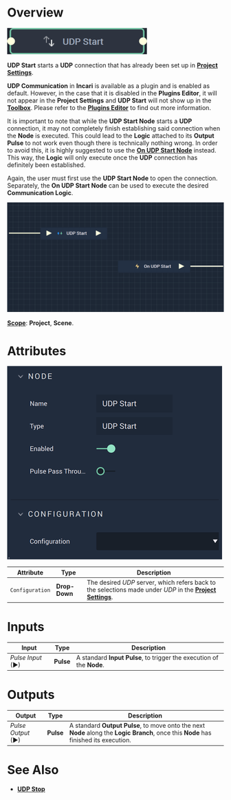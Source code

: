 # Overview

![The UDP Start Node.](../../../.gitbook/assets/udpstartnode20241.png)

**UDP Start** starts a **UDP** connection that has already been set up in [**Project Settings**](../../../modules/project-settings/udp-connection.md).

**UDP Communication** in **Incari** is available as a plugin and is enabled as default. However, in the case that it is disabled in the **Plugins Editor**, it will not appear in the **Project Settings** and **UDP Start** will not show up in the [**Toolbox**](../../overview.md). Please refer to the [**Plugins Editor**](../../../modules/plugins/README.md) to find out more information.

It is important to note that while the **UDP Start Node** starts a **UDP** connection, it may not completely finish establishing
said connection when the **Node** is executed. This could lead to the **Logic** attached to its **Output Pulse** 
to not work even though there is technically nothing wrong. In order to avoid this, it is highly suggested to use 
the [**On UDP Start Node**](events/onudpstart.md) instead. This way, the **Logic** will only execute once the **UDP** connection has definitely been established. 

Again, the user must first use the **UDP Start Node** to open the connection. Separately, the **On UDP Start Node** can be used to execute the desired **Communication Logic**.

![UDP Start and On UDP Start Configuration](../../../.gitbook/assets/udpstartvsonudpstart.png)

[**Scope**](../../overview.md#scopes): **Project**, **Scene**.

# Attributes

![The UDP Start Node Attributes.](../../../.gitbook/assets/udpstartatts.png)

|Attribute|Type|Description|
|---|---|---|
|`Configuration`|**Drop-Down**|The desired _UDP_ server, which refers back to the selections made under *UDP* in the [**Project Settings**](../../../modules/project-settings/udp-connection.md).| 

# Inputs

|Input|Type|Description|
|---|---|---|
|*Pulse Input* (►)|**Pulse**|A standard **Input Pulse**, to trigger the execution of the **Node**.|

# Outputs

|Output|Type|Description|
|---|---|---|
|*Pulse Output* (►)|**Pulse**|A standard **Output Pulse**, to move onto the next **Node** along the **Logic Branch**, once this **Node** has finished its execution.|

# See Also

* [**UDP Stop**](udpstop.md)

